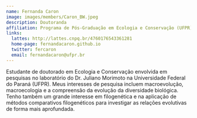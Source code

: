 ```yaml
---
name: Fernanda Caron
image: images/members/Caron_BW.jpeg
description: Doutoranda
affiliation: Programa de Pós-Graduação em Ecologia e Conservação (UFPR)
links:
  lattes: http://lattes.cnpq.br/4760176543361281
  home-page: fernandacaron.github.io
  twitter: fercaron
  email: fernandacaron@ufpr.br
---
```


⁠Estudante de doutorado em Ecologia e Conservação envolvida em pesquisas no laboratório do Dr. Juliano Morimoto na Universidade Federal do Paraná (UFPR). Meus interesses de pesquisa incluem macroevolução, macroecologia e a compreensão da evolução da diversidade biológica. Tenho também um grande interesse em filogenética e na aplicação de métodos comparativos filogenéticos para investigar as relações evolutivas de forma mais aprofundada.
